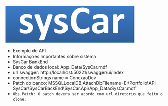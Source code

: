 ![SysCar.png](https://github.com/wenklesleymendes/Portfolio/blob/main/imagens/SysCar.png)

* Exemplo de API
* Informaçoes Importantes sobre sistema
* SysCar BankEnd
* Banco de dados local: App_Data/SysCar.mdf
* url swagger: http://localhost:50221/swagger/ui/index
* connectionStrings name = ConexaoDev
* Patch do banco: MSSQLLocalDB;AttachDbFilename=E:\Portfolio\API SysCar\SysCarBackEnd\SysCar.Api\App_Data\SysCar.mdf
* `Obs Patch: O patch devera ser acordo com url diretorio que feito o clone.` 
